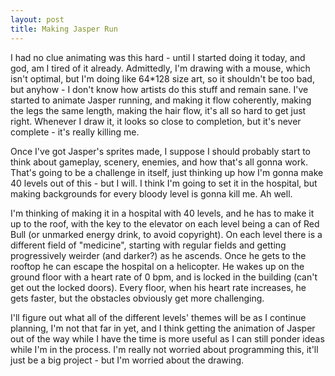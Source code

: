 ```yaml
---
layout: post
title: Making Jasper Run
---
```


I had no clue animating was this hard - until I started doing it today, and god,
am I tired of it already. Admittedly, I'm drawing with a mouse, which isn't
optimal, but I'm doing like 64*128 size art, so it shouldn't be too bad, but
anyhow - I don't know how artists do this stuff and remain sane. I've started to
animate Jasper running, and making it flow coherently, making the legs the same
length, making the hair flow, it's all so hard to get just right. Whenever I
draw it, it looks so close to completion, but it's never complete - it's really
killing me.

Once I've got Jasper's sprites made, I suppose I should probably start to think
about gameplay, scenery, enemies, and how that's all gonna work. That's going
to be a challenge in itself, just thinking up how I'm gonna make 40 levels out
of this - but I will. I think I'm going to set it in the hospital, but making
backgrounds for every bloody level is gonna kill me. Ah well.

I'm thinking of making it in a hospital with 40 levels, and he has to make it up
to the roof, with the key to the elevator on each level being a can of Red Bull
(or unmarked energy drink, to avoid copyright). On each level there is a
different field of "medicine", starting with regular fields and getting
progressively weirder (and darker?) as he ascends. Once he gets to the rooftop
he can escape the hospital on a helicopter. He wakes up on the ground floor with
a heart rate of 0 bpm, and is locked in the building (can't get out the locked
doors). Every floor, when his heart rate increases, he gets faster, but the
obstacles obviously get more challenging.

I'll figure out what all of the different levels' themes will be as I continue
planning, I'm not that far in yet, and I think getting the animation of Jasper
out of the way while I have the time is more useful as I can still ponder ideas
while I'm in the process. I'm really not worried about programming this, it'll
just be a big project - but I'm worried about the drawing.
